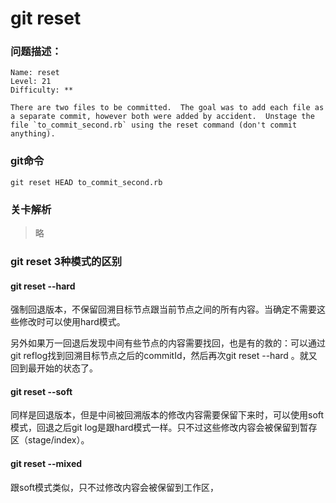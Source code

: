 # git reset

### 问题描述：

```text
Name: reset
Level: 21
Difficulty: **

There are two files to be committed.  The goal was to add each file as a separate commit, however both were added by accident.  Unstage the file `to_commit_second.rb` using the reset command (don't commit anything).
```

### git命令

```shell
git reset HEAD to_commit_second.rb
```

### 关卡解析

> 略

### git reset 3种模式的区别

#### git reset --hard

强制回退版本，不保留回溯目标节点跟当前节点之间的所有内容。当确定不需要这些修改时可以使用hard模式。

另外如果万一回退后发现中间有些节点的内容需要找回，也是有的救的：可以通过git reflog找到回溯目标节点之后的commitId，然后再次git reset --hard <commitId>。就又回到最开始的状态了。

#### git reset --soft

同样是回退版本，但是中间被回溯版本的修改内容需要保留下来时，可以使用soft模式，回退之后git log是跟hard模式一样。只不过这些修改内容会被保留到暂存区（stage/index）。

#### git reset --mixed

跟soft模式类似，只不过修改内容会被保留到工作区，